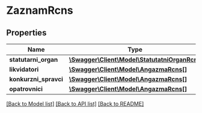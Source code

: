 # ZaznamRcns

## Properties
Name | Type | Description | Notes
------------ | ------------- | ------------- | -------------
**statutarni_organ** | [**\Swagger\Client\Model\StatutatniOrganRcns**](StatutatniOrganRcns.md) |  | [optional] 
**likvidatori** | [**\Swagger\Client\Model\AngazmaRcns[]**](AngazmaRcns.md) |  | [optional] 
**konkurzni_spravci** | [**\Swagger\Client\Model\AngazmaRcns[]**](AngazmaRcns.md) |  | [optional] 
**opatrovnici** | [**\Swagger\Client\Model\AngazmaRcns[]**](AngazmaRcns.md) |  | [optional] 

[[Back to Model list]](../../README.md#documentation-for-models) [[Back to API list]](../../README.md#documentation-for-api-endpoints) [[Back to README]](../../README.md)

